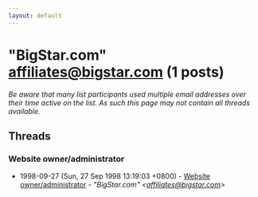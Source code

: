 ```yaml
---
layout: default
---
```


# "BigStar.com" <affiliates@bigstar.com> (1 posts)

_Be aware that many list participants used multiple email addresses over their time active on the list. As such this page may not contain all threads available._

## Threads

### Website owner/administrator
+ 1998-09-27 (Sun, 27 Sep 1998 13:19:03 +0800) - [Website owner/administrator](/archive/1998/09/5647d90fab36146517e54badcfc30e7604468a44a9e6a4f2a2d616a96fd8043c) - _"BigStar.com" \<affiliates@bigstar.com\>_

